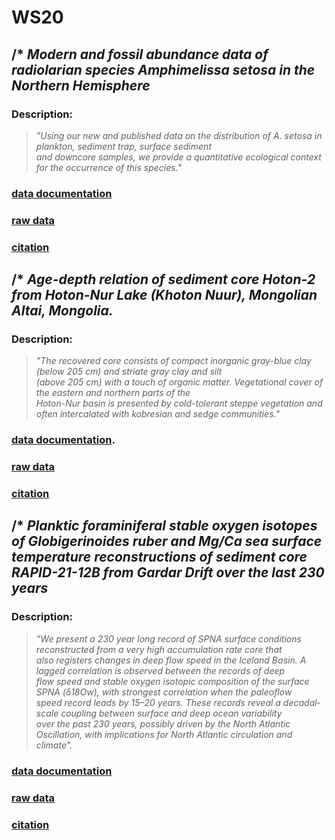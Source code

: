 # WS20
## /* *__Modern and fossil abundance data of radiolarian species Amphimelissa setosa in the Northern Hemisphere__*
### **Description**:
 >_"Using our new and published data on the distribution of A. setosa in plankton, sediment trap, surface sediment  
 > and downcore samples, we provide a quantitative ecological context for the occurrence of this species."_
 ### [data documentation](https://doi.pangaea.de/10.1594/PANGAEA.923111)
### [raw data](https://doi.pangaea.de/10.1594/PANGAEA.923111?format=zip)
 ### [citation](https://doi.org/10.1016/j.quascirev.2020.106565)
 
 ## /* *__Age-depth relation of sediment core Hoton-2 from Hoton-Nur Lake (Khoton Nuur), Mongolian Altai, Mongolia.__*
 ### **Description**:
 >_"The recovered core consists of compact inorganic gray-blue clay (below 205 cm) and striate gray clay and silt  
 > (above 205 cm) with a touch of organic matter. Vegetational cover of the eastern and northern parts of the  
 > Hoton-Nur basin is presented by cold-tolerant steppe vegetation and often intercalated with kobresian and sedge communities."_
  ### [data documentation](https://doi.pangaea.de/10.1594/PANGAEA.914880).
  ### [raw data](https://doi.pangaea.de/10.1594/PANGAEA.914880?format=zip)
  ### [citation](https://doi.org/10.1016/j.quascirev.2008.10.013)
  
 
 ## /* *__Planktic foraminiferal stable oxygen isotopes of Globigerinoides ruber and Mg/Ca sea surface temperature reconstructions of sediment core RAPID-21-12B from Gardar Drift over the last 230 years__*
 ### **Description**:
 > _"We present a 230 year long record of SPNA surface conditions reconstructed from a very high accumulation rate core that  
 > also registers changes in deep flow speed in the Iceland Basin. A lagged correlation is observed between the records of deep  
 > flow speed and stable oxygen isotopic composition of the surface SPNA (δ18Ow), with strongest correlation when the paleoflow  
 > speed record leads by 15–20 years. These records reveal a decadal‐scale coupling between surface and deep ocean variability  
 > over the past 230 years, possibly driven by the North Atlantic Oscillation, with implications for North Atlantic circulation and climate"._
 ### [data documentation](https://doi.org/10.1594/PANGAEA.899434)
 ### [raw data](https://doi.org/10.1594/PANGAEA.899434?format=zip)
 ### [citation](https://doi.org/10.1029/2009PA001886)
 
